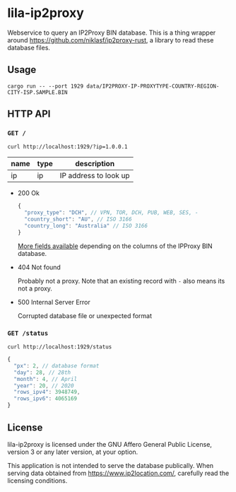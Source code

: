 lila-ip2proxy
=============

Webservice to query an IP2Proxy BIN database. This is a thing wrapper around
https://github.com/niklasf/ip2proxy-rust, a library to read these database
files.

Usage
-----

```
cargo run -- --port 1929 data/IP2PROXY-IP-PROXYTYPE-COUNTRY-REGION-CITY-ISP.SAMPLE.BIN
```

HTTP API
--------

### `GET /`

```
curl http://localhost:1929/?ip=1.0.0.1
```

name | type | description
--- | --- | ---
ip | ip | IP address to look up

* 200 Ok

  ```javascript
  {
    "proxy_type": "DCH", // VPN, TOR, DCH, PUB, WEB, SES, -
    "country_short": "AU", // ISO 3166
    "country_long": "Australia" // ISO 3166
  }
  ```

  [More fields available](https://docs.rs/ip2proxy/1.0/ip2proxy/struct.Row.html)
  depending on the columns of the IPProxy BIN database.

* 404 Not found

  Probably not a proxy. Note that an existing record with `-` also means its
  not a proxy.

* 500 Internal Server Error

  Corrupted database file or unexpected format

### `GET /status`

```
curl http://localhost:1929/status
```

```javascript
{
  "px": 2, // database format
  "day": 28, // 28th
  "month": 4, // April
  "year": 20, // 2020
  "rows_ipv4": 3948749,
  "rows_ipv6": 4065169
}
```

License
-------

lila-ip2proxy is licensed under the GNU Affero General Public License, version 3
or any later version, at your option.

This application is not intended to serve the database publically.
When serving data obtained from https://www.ip2location.com/, carefully
read the licensing conditions.
